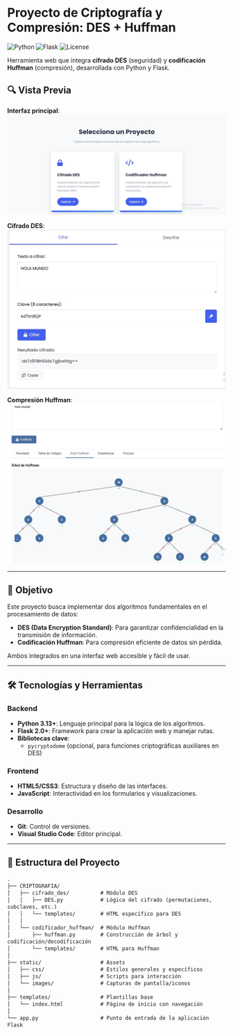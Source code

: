# Proyecto de Criptografía y Compresión: DES + Huffman  

![Python](https://img.shields.io/badge/Python-3.13%2B-blue)
![Flask](https://img.shields.io/badge/Flask-2.0%2B-lightgrey)
![License](https://img.shields.io/badge/License-MIT-green)

Herramienta web que integra **cifrado DES** (seguridad) y **codificación Huffman** (compresión), desarrollada con Python y Flask.

## 🔍 Vista Previa  
**Interfaz principal**:  
![Captura de pantalla de la página index.html](static/images/home.jpg)  

**Cifrado DES**:  
![Captura de DES en acción](static/images/DES.jpg)  

**Compresión Huffman**:  
![Captura de Huffman](static/images/huffman.jpg)  

---

## 🎯 Objetivo  
Este proyecto busca implementar dos algoritmos fundamentales en el procesamiento de datos:  
- **DES (Data Encryption Standard)**: Para garantizar confidencialidad en la transmisión de información.  
- **Codificación Huffman**: Para compresión eficiente de datos sin pérdida.  

Ambos integrados en una interfaz web accesible y fácil de usar.

---

## 🛠️ Tecnologías y Herramientas  
### Backend  
- **Python 3.13+**: Lenguaje principal para la lógica de los algoritmos.  
- **Flask 2.0+**: Framework para crear la aplicación web y manejar rutas.  
- **Bibliotecas clave**:  
  - `pycryptodome` (opcional, para funciones criptográficas auxiliares en DES)  

### Frontend  
- **HTML5/CSS3**: Estructura y diseño de las interfaces.  
- **JavaScript**: Interactividad en los formularios y visualizaciones.  

### Desarrollo  
- **Git**: Control de versiones.  
- **Visual Studio Code**: Editor principal.  

---

## 📂 Estructura del Proyecto  
```plaintext
.
├── CRIPTOGRAFIA/
│   ├── cifrado_des/          # Módulo DES
│   │   ├── DES.py            # Lógica del cifrado (permutaciones, subclaves, etc.)
│   │   └── templates/        # HTML específico para DES
│   │
│   └── codificador_huffman/  # Módulo Huffman
│       ├── huffman.py        # Construcción de árbol y codificación/decodificación
│       └── templates/        # HTML para Huffman
│
├── static/                   # Assets
│   ├── css/                  # Estilos generales y específicos
│   ├── js/                   # Scripts para interacción
│   └── images/               # Capturas de pantalla/iconos
│
├── templates/                # Plantillas base
│   └── index.html            # Página de inicio con navegación
│
└── app.py                    # Punto de entrada de la aplicación Flask